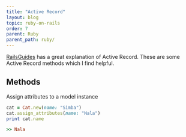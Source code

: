 ```yaml
---
title: "Active Record"
layout: blog
topic: ruby-on-rails
order: 7
parent: Ruby
parent_path: ruby/
---
```

[RailsGuides](https://guides.rubyonrails.org/active_record_basics.html) has a great explanation of Active Record. These are some Active Record methods which I find helpful.

## Methods
Assign attributes to a model instance
```ruby
cat = Cat.new(name: "Simba")
cat.assign_attributes(name: "Nala")
print cat.name

>> Nala
```
